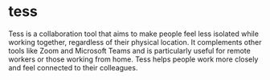 # tess
 Tess is a collaboration tool that aims to make people feel less isolated while working together, regardless of their physical location. It complements other tools like Zoom and Microsoft Teams and is particularly useful for remote workers or those working from home. Tess helps people work more closely and feel connected to their colleagues.
